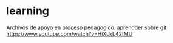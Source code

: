 # learning
Archivos de apoyo en proceso pedagogico.
aprendder sobre git https://www.youtube.com/watch?v=HiXLkL42tMU
